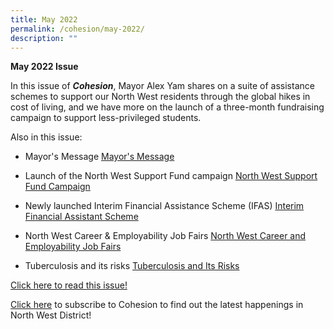 ```yaml
---
title: May 2022
permalink: /cohesion/may-2022/
description: ""
---
```

**May 2022 Issue** 

In this issue of **_Cohesion_**, Mayor Alex Yam shares on a suite of assistance schemes to support our North West residents through the global hikes in cost of living, and we have more on the launch of a three-month fundraising campaign to support less-privileged students.

Also in this issue:
* Mayor's Message [Mayor's Message](https://go.gov.sg/mayor-message)
* Launch of the North West Support Fund campaign   [North West Support Fund Campaign](https://go.gov.sg/ssf-article)

*   Newly launched Interim Financial Assistance Scheme (IFAS)   [Interim Financial Assistant Scheme](https://go.gov.sg/ifas-article)
*   North West Career & Employability Job Fairs [North West Career and Employability Job Fairs](https://go.gov.sg/maybank-article) 
*   Tuberculosis and its risks [Tuberculosis and Its Risks](https://go.gov.sg/tb-awareness-article)

[Click here to read this issue!](https://www-cdc-gov-sg-admin.cwp.sg/docs/librariesprovider4/documents-nwcdc/cohesion/biggest-scams-of-2021-and-how-to-spot-them-cohesion-mar-2022.pdf?sfvrsn=2fe5e560_2)

[Click here](https://form.gov.sg/#!/630866290405b700128d6e53) to subscribe to Cohesion to find out the latest happenings in North West District!